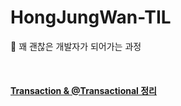 # HongJungWan-TIL
🌱 꽤 괜찮은 개발자가 되어가는 과정

<br/>

#### [Transaction & @Transactional 정리](https://github.com/HongJungWan/HongJungWan-TIL/blob/main/Spring-DB-Step1/Transaction_%40Transactional_%EC%B4%9D%EC%A0%95%EB%A6%AC.md)

<br/>